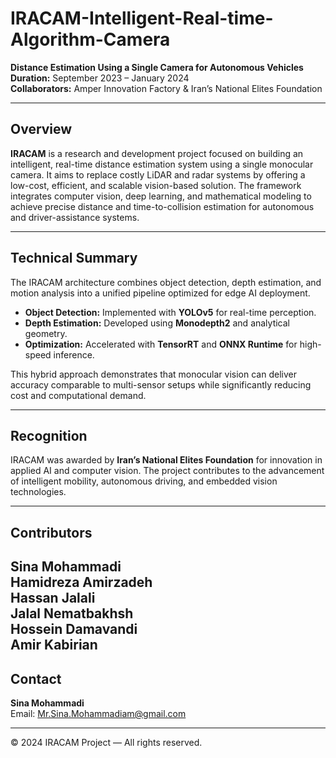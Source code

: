 # IRACAM-Intelligent-Real-time-Algorithm-Camera  

**Distance Estimation Using a Single Camera for Autonomous Vehicles**  
**Duration:** September 2023 – January 2024  
**Collaborators:** Amper Innovation Factory & Iran’s National Elites Foundation  

---

## Overview  
**IRACAM** is a research and development project focused on building an intelligent, real-time distance estimation system using a single monocular camera. It aims to replace costly LiDAR and radar systems by offering a low-cost, efficient, and scalable vision-based solution. The framework integrates computer vision, deep learning, and mathematical modeling to achieve precise distance and time-to-collision estimation for autonomous and driver-assistance systems.  

---

## Technical Summary  
The IRACAM architecture combines object detection, depth estimation, and motion analysis into a unified pipeline optimized for edge AI deployment.  
- **Object Detection:** Implemented with **YOLOv5** for real-time perception.  
- **Depth Estimation:** Developed using **Monodepth2** and analytical geometry.  
- **Optimization:** Accelerated with **TensorRT** and **ONNX Runtime** for high-speed inference.  

This hybrid approach demonstrates that monocular vision can deliver accuracy comparable to multi-sensor setups while significantly reducing cost and computational demand.  

---

## Recognition  
IRACAM was awarded by **Iran’s National Elites Foundation** for innovation in applied AI and computer vision. The project contributes to the advancement of intelligent mobility, autonomous driving, and embedded vision technologies.  

---

## Contributors  
Sina Mohammadi  
Hamidreza Amirzadeh  
Hassan Jalali  
Jalal Nematbakhsh  
Hossein Damavandi  
Amir Kabirian  
---

## Contact  
**Sina Mohammadi**  
Email: [Mr.Sina.Mohammadiam@gmail.com](mailto:Mr.Sina.Mohammadiam@gmail.com)  

---

© 2024 IRACAM Project — All rights reserved.
